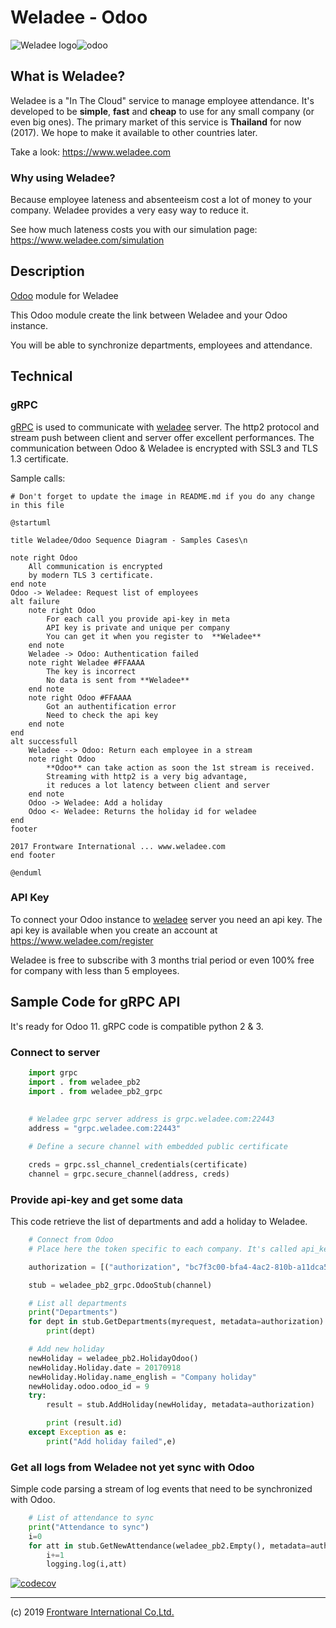 # Weladee - Odoo 



![Weladee logo](https://lh3.googleusercontent.com/j-Rkw0T-xF2rqNV2p28hMNQnxWzS1M5yO2JoOI8a-sgxOWwRkJZ7TrKJmyErOSjykJVw)![odoo](https://seeklogo.com/images/O/odoo-logo-62B6A3D625-seeklogo.com.png)

## What is Weladee?

Weladee is a "In The Cloud" service to manage employee attendance.
It's developed to be **simple**, **fast** and **cheap** to use for any small company (or even big ones).
The primary market of this service is **Thailand** for now (2017). We hope to make it available to other countries later.

Take a look: https://www.weladee.com

### Why using Weladee?

Because employee lateness and absenteeism cost a lot of money to your company.
Weladee provides a very easy way to reduce it.

See how much lateness costs you with our simulation page: https://www.weladee.com/simulation

## Description

[Odoo](https://www.odoo.co.th) module for Weladee

This Odoo module create the link between Weladee and your Odoo instance.

You will be able to synchronize departments, employees and attendance.

## Technical

### gRPC

[gRPC](https://grpc.io) is used to communicate with [weladee](https://www.weladee.com) server.
The http2 protocol and stream push between client and server offer excellent performances.
The communication between Odoo & Weladee is encrypted with SSL3 and TLS 1.3 certificate.

Sample calls:

```plantuml
# Don't forget to update the image in README.md if you do any change in this file

@startuml

title Weladee/Odoo Sequence Diagram - Samples Cases\n

note right Odoo
    All communication is encrypted
    by modern TLS 3 certificate.
end note
Odoo -> Weladee: Request list of employees
alt failure
    note right Odoo
        For each call you provide api-key in meta
        API key is private and unique per company
        You can get it when you register to  **Weladee**
    end note
    Weladee -> Odoo: Authentication failed
    note right Weladee #FFAAAA
        The key is incorrect
        No data is sent from **Weladee**
    end note
    note right Odoo #FFAAAA
        Got an authentification error
        Need to check the api key
    end note
end
alt successfull
    Weladee --> Odoo: Return each employee in a stream
    note right Odoo
        **Odoo** can take action as soon the 1st stream is received.
        Streaming with http2 is a very big advantage,
        it reduces a lot latency between client and server
    end note
    Odoo -> Weladee: Add a holiday
    Odoo <- Weladee: Returns the holiday id for weladee
end
footer

2017 Frontware International ... www.weladee.com
end footer

@enduml
```


### API Key

To connect your Odoo instance to [weladee](https://www.weladee.com) server you need an api key.
The api key is available when you create an account at https://www.weladee.com/register

Weladee is free to subscribe with 3 months trial period or even 100% free for company with less than 5 employees.


## Sample Code for gRPC API

It's ready for Odoo 11. gRPC code is compatible python 2 & 3.

### Connect to server

```python
    import grpc
    import . from weladee_pb2
    import . from weladee_pb2_grpc
  
   
    # Weladee grpc server address is grpc.weladee.com:22443
    address = "grpc.weladee.com:22443"

    # Define a secure channel with embedded public certificate

    creds = grpc.ssl_channel_credentials(certificate)
    channel = grpc.secure_channel(address, creds)
```

### Provide api-key and get some data


This code retrieve the list of departments and add a holiday to Weladee.

```python
    # Connect from Odoo
    # Place here the token specific to each company. It's called api_key in table company

    authorization = [("authorization", "bc7f3c00-bfa4-4ac2-810b-a11dca5ec48e")]

    stub = weladee_pb2_grpc.OdooStub(channel)

    # List all departments
    print("Departments")
    for dept in stub.GetDepartments(myrequest, metadata=authorization):
        print(dept)

    # Add new holiday
    newHoliday = weladee_pb2.HolidayOdoo()
    newHoliday.Holiday.date = 20170918
    newHoliday.Holiday.name_english = "Company holiday"
    newHoliday.odoo.odoo_id = 9
    try:
        result = stub.AddHoliday(newHoliday, metadata=authorization)

        print (result.id)
    except Exception as e:
        print("Add holiday failed",e)
```
### Get all logs from Weladee not yet sync with Odoo

Simple code parsing a stream of log events that need to be synchronized with Odoo.

```python
    # List of attendance to sync
    print("Attendance to sync")
    i=0
    for att in stub.GetNewAttendance(weladee_pb2.Empty(), metadata=authorization):
        i+=1
        logging.log(i,att)
```
      
[![codecov](https://codecov.io/gh/Frontware/Weladee-odoo/branch/develop/graph/badge.svg)](https://codecov.io/gh/Frontware/Weladee-odoo)

--------------------------------------------------------------
(c) 2019 [Frontware International Co,Ltd.](https://www.frontware.co.th)

